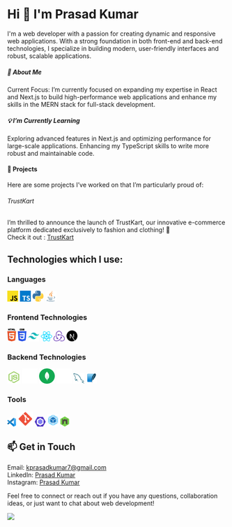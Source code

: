 
<!--
**prasad-kumar/prasad-kumar** is a ✨ _special_ ✨ repository because its `README.md` (this file) appears on your GitHub profile.

Here are some ideas to get you started:

- 🔭 I’m currently working on ...
- 🌱 I’m currently learning ...
- 👯 I’m looking to collaborate on ...
- 🤔 I’m looking for help with ...
- 💬 Ask me about ...
- 📫 How to reach me: ...
- 😄 Pronouns: ...
- ⚡ Fun fact: ...
-->

# Hi 👋 I'm Prasad Kumar

I'm a web developer with a passion for creating dynamic and responsive web applications. With a strong foundation in both front-end and back-end technologies, I specialize in building modern, user-friendly interfaces and robust, scalable applications.

##### 🚀 About Me
Current Focus: I’m currently focused on expanding my expertise in React and Next.js to build high-performance web applications and enhance my skills in the MERN stack for full-stack development.

##### 💡 I’m Currently Learning
Exploring advanced features in Next.js and optimizing performance for large-scale applications.
Enhancing my TypeScript skills to write more robust and maintainable code.

#### 🌟 Projects
Here are some projects I’ve worked on that I’m particularly proud of:


###### TrustKart
  
I’m thrilled to announce the launch of TrustKart, our innovative e-commerce platform dedicated exclusively to fashion and clothing! 🌟  
Check it out : <a href="https://trustkart.vercel.app">TrustKart</a>
  

## Technologies which I use:

### Languages

<div>
  <img src ="./images/javascript.svg" alt="JavaScript logo" width="5%" title='JavaScript' />
  <img src ="./images/typescript-1.svg" alt="TypeScript logo" width="5%" title='TypeScript' />
  <img src ="./images/python.svg" alt="Python logo" width="5%" title='Python'/>
  <img src ="./images/java-icon.svg" alt="Java logo" width="5%" title='Java'/>
<div> 

### Frontend Technologies

<div>
  <img src ="./images/html-5.svg" alt="HTML5 logo" width="4%" title='HTML5'/>
  <img src ="./images/css-3.svg" alt="CSS3 logo" width="4%" title='CSS3'/>
  <img src ="./images/tailwindcss-1.svg" alt="Tailwindcss logo" width="5%" title='Tailwindcss'/>
  <img src ="./images/react.svg" alt="react logo" width="5%" title='React'/>
  <img src ="./images/redux.svg" alt="redux logo" width="5%" title='Redux'/>
  <img src ="./images/next-js.svg" alt="nextjs logo" width="5%" title='NextJS'/>
  
<div> 

### Backend Technologies

<div>
  <img src ="./images/nodejs-1.svg" alt="Node logo" width="6%" title='Nodejs'/>
  <img src ="./images/express-1.svg" alt="express logo" width="7%" title='Express'/>
  <img src ="./images/mongodb-1.svg" alt="D3 logo" width="7%" title='MongoDB'/>
  <img src ="./images/prisma.svg" alt="D3 logo" width="7%" title='Prisma ORM'/>
  <img src ="./images/mysql.svg" alt="mysql logo" width="5%" title='MYSQL'/>
  <img src ="./images/sqlite-1.svg" alt="sqlite logo" width="5%" title='sqlite'/>
</div>

### Tools

<div>
  <img src ="./images/visual-studio-code.svg" alt="VS Code logo" width="4%" title='Visual Studio Code'/>
  <img src ="./images/git-1.svg" alt="Git logo" width="7%" title='Git'/>
  <img src ="./images/eslint.svg" alt="ESLint logo" width="5%" title='ESLint'/>
  <img src ="./images/webpack.svg" alt="Webpack logo" width="5%" title='Webpack'/>
  <img src ="./images/nodemon.svg" alt="Nodemon logo" width="4%" title='Nodemon'/> 
</div>


## 📫 Get in Touch
Email: kprasadkumar7@gmail.com <br />
LinkedIn: <a href="https://www.linkedin.com/in/prasad-kumar-a77650142/" target="_blank">Prasad Kumar</a> <br />
Instagram: <a href="https://www.instagram.com/its_me_prasad/" target="_blank">Prasad Kumar</a> <br />



Feel free to connect or reach out if you have any questions, collaboration ideas, or just want to chat about web development!

![](https://komarev.com/ghpvc/?username=k-prasad-kumar&color=green)

  
<!-- [![Top Langs](https://github-readme-stats.vercel.app/api/top-langs/?username=k-prasad-kumar&layout)](https://github.com/k-prasad-kumar/github-readme-stats) -->
  
 
